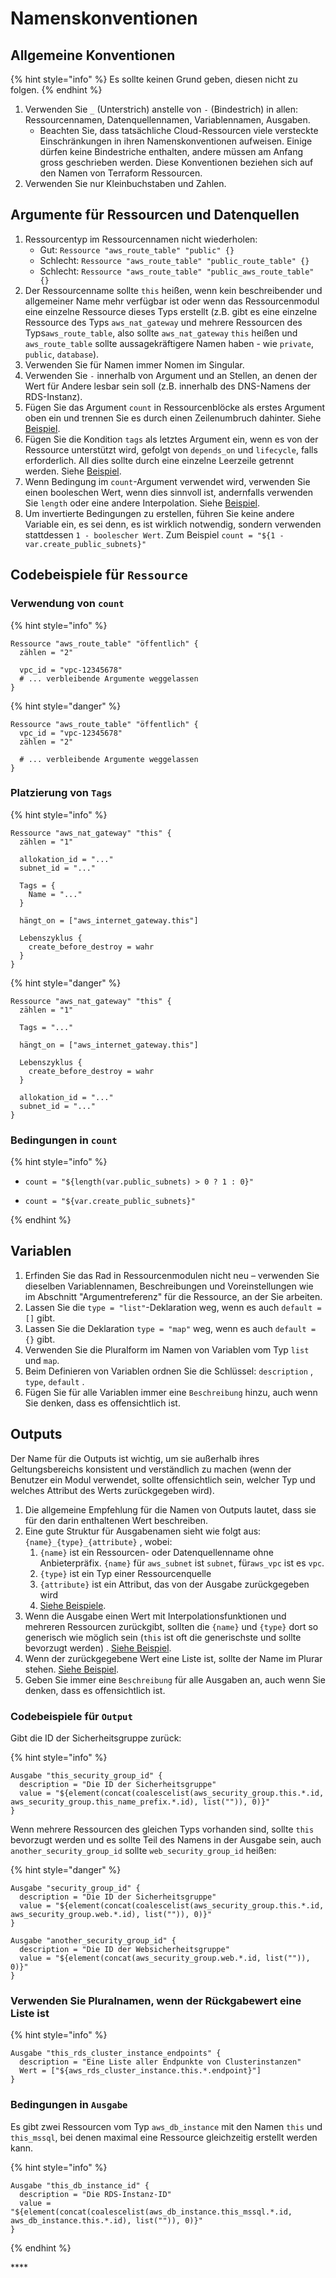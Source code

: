 # Namenskonventionen

## Allgemeine Konventionen

{% hint style="info" %}
Es sollte keinen Grund geben, diesen nicht zu folgen.
{% endhint %}

1. Verwenden Sie `_` \(Unterstrich\) anstelle von `-` \(Bindestrich\) in allen: Ressourcennamen, Datenquellennamen, Variablennamen, Ausgaben.
   * Beachten Sie, dass tatsächliche Cloud-Ressourcen viele versteckte Einschränkungen in ihren Namenskonventionen aufweisen. Einige dürfen keine Bindestriche enthalten, andere müssen am Anfang gross geschrieben werden. Diese Konventionen beziehen sich auf den Namen von Terraform Ressourcen.
2. Verwenden Sie nur Kleinbuchstaben und Zahlen.

## Argumente für Ressourcen und Datenquellen

1. Ressourcentyp im Ressourcennamen nicht wiederholen:
   * Gut: `Ressource "aws_route_table" "public" {}`
   * Schlecht: `Ressource "aws_route_table" "public_route_table" {}`
   * Schlecht: `Ressource "aws_route_table" "public_aws_route_table" {}`
2. Der Ressourcenname sollte `this` heißen, wenn kein beschreibender und allgemeiner Name mehr verfügbar ist oder wenn das Ressourcenmodul eine einzelne Ressource dieses Typs erstellt \(z.B. gibt es eine einzelne Ressource des Typs `aws_nat_gateway` und mehrere Ressourcen des Typs`aws_route_table`, also sollte `aws_nat_gateway` `this` heißen und `aws_route_table` sollte aussagekräftigere Namen haben - wie `private`, `public`, `database`\).
3. Verwenden Sie für Namen immer Nomen im Singular.
4. Verwenden Sie `-` innerhalb von Argument und an Stellen, an denen der Wert für Andere lesbar sein soll \(z.B. innerhalb des DNS-Namens der RDS-Instanz\).
5. Fügen Sie das Argument `count` in Ressourcenblöcke als erstes Argument oben ein und trennen Sie es durch einen Zeilenumbruch dahinter. Siehe [Beispiel](namenskonventionen.md#verwendung-von-count).
6. Fügen Sie die Kondition `tags` als letztes Argument ein, wenn es von der Ressource unterstützt wird, gefolgt von `depends_on` und `lifecycle`, falls erforderlich. All dies sollte durch eine einzelne Leerzeile getrennt werden. Siehe [Beispiel](namenskonventionen.md#platzierung-von-tags).
7. Wenn Bedingung im `count`-Argument verwendet wird, verwenden Sie einen booleschen Wert, wenn dies sinnvoll ist, andernfalls verwenden Sie `length` oder eine andere Interpolation. Siehe [Beispiel](namenskonventionen.md#bedingungen-in-count).
8. Um invertierte Bedingungen zu erstellen, führen Sie keine andere Variable ein, es sei denn, es ist wirklich notwendig, sondern verwenden stattdessen `1 - boolescher Wert`. Zum Beispiel `count = "${1 - var.create_public_subnets}"`

## Codebeispiele für `Ressource`

### Verwendung von `count`

{% hint style="info" %}

```text
Ressource "aws_route_table" "öffentlich" {
  zählen = "2"

  vpc_id = "vpc-12345678"
  # ... verbleibende Argumente weggelassen
}
```

{% hint style="danger" %}

```text
Ressource "aws_route_table" "öffentlich" {
  vpc_id = "vpc-12345678"
  zählen = "2"

  # ... verbleibende Argumente weggelassen
}
```

### Platzierung von `Tags`

{% hint style="info" %}

```text
Ressource "aws_nat_gateway" "this" {
  zählen = "1"

  allokation_id = "..."
  subnet_id = "..."

  Tags = {
    Name = "..."
  }

  hängt_on = ["aws_internet_gateway.this"]

  Lebenszyklus {
    create_before_destroy = wahr
  }
}
```

{% hint style="danger" %}

```text
Ressource "aws_nat_gateway" "this" {
  zählen = "1"

  Tags = "..."

  hängt_on = ["aws_internet_gateway.this"]

  Lebenszyklus {
    create_before_destroy = wahr
  }

  allokation_id = "..."
  subnet_id = "..."
}
```

### Bedingungen in `count`

{% hint style="info" %}
* ```text
  count = "${length(var.public_subnets) > 0 ? 1 : 0}"
  ```
* ```text
  count = "${var.create_public_subnets}"
  ```
{% endhint %}

## Variablen

1. Erfinden Sie das Rad in Ressourcenmodulen nicht neu – verwenden Sie dieselben Variablennamen, Beschreibungen und Voreinstellungen wie im Abschnitt "Argumentreferenz" für die Ressource, an der Sie arbeiten.
2. Lassen Sie die `type = "list"`-Deklaration weg, wenn es auch `default = []` gibt.
3. Lassen Sie die Deklaration `type = "map"` weg, wenn es auch `default = {}` gibt.
4. Verwenden Sie die Pluralform im Namen von Variablen vom Typ `list` und `map`.
5. Beim Definieren von Variablen ordnen Sie die Schlüssel: `description` , `type`, `default` .
6. Fügen Sie für alle Variablen immer eine `Beschreibung` hinzu, auch wenn Sie denken, dass es offensichtlich ist.

## Outputs

Der Name für die Outputs ist wichtig, um sie außerhalb ihres Geltungsbereichs konsistent und verständlich zu machen \(wenn der Benutzer ein Modul verwendet, sollte offensichtlich sein, welcher Typ und welches Attribut des Werts zurückgegeben wird\).

1. Die allgemeine Empfehlung für die Namen von Outputs lautet, dass sie für den darin enthaltenen Wert beschreiben.
2. Eine gute Struktur für Ausgabenamen sieht wie folgt aus: `{name}_{type}_{attribute}` , wobei:
   1. `{name}` ist ein Ressourcen- oder Datenquellenname ohne Anbieterpräfix. `{name}` für `aws_subnet` ist `subnet`, für`aws_vpc` ist es `vpc`.
   2. `{type}` ist ein Typ einer Ressourcenquelle
   3. `{attribute}` ist ein Attribut, das von der Ausgabe zurückgegeben wird
   4. [Siehe Beispiele](namenskonventionen.md#codebeispiele-fuer-ausgabe).
3. Wenn die Ausgabe einen Wert mit Interpolationsfunktionen und mehreren Ressourcen zurückgibt, sollten die `{name}` und `{type}` dort so generisch wie möglich sein \(`this` ist oft die generischste und sollte bevorzugt werden\) . [Siehe Beispiel](namenskonventionen.md#codebeispiele-fuer-ausgabe).
4. Wenn der zurückgegebene Wert eine Liste ist, sollte der Name im Plurar stehen. [Siehe Beispiel](namenskonventionen.md#verwenden-sie-pluralnamen-wenn-der-rueckgabewert-eine-liste-ist).
5. Geben Sie immer eine `Beschreibung` für alle Ausgaben an, auch wenn Sie denken, dass es offensichtlich ist.

### Codebeispiele für `Output`

Gibt die ID der Sicherheitsgruppe zurück:

{% hint style="info" %}

```text
Ausgabe "this_security_group_id" {
  description = "Die ID der Sicherheitsgruppe"
  value = "${element(concat(coalescelist(aws_security_group.this.*.id, aws_security_group.this_name_prefix.*.id), list("")), 0)}"
}
```

Wenn mehrere Ressourcen des gleichen Typs vorhanden sind, sollte `this` bevorzugt werden und es sollte Teil des Namens in der Ausgabe sein, auch `another_security_group_id` sollte `web_security_group_id` heißen:

{% hint style="danger" %}

```text
Ausgabe "security_group_id" {
  description = "Die ID der Sicherheitsgruppe"
  value = "${element(concat(coalescelist(aws_security_group.this.*.id, aws_security_group.web.*.id), list("")), 0)}"
}

Ausgabe "another_security_group_id" {
  description = "Die ID der Websicherheitsgruppe"
  value = "${element(concat(aws_security_group.web.*.id, list("")), 0)}"
}
```

### Verwenden Sie Pluralnamen, wenn der Rückgabewert eine Liste ist

{% hint style="info" %}

```text
Ausgabe "this_rds_cluster_instance_endpoints" {
  description = "Eine Liste aller Endpunkte von Clusterinstanzen"
  Wert = ["${aws_rds_cluster_instance.this.*.endpoint}"]
}
```

### Bedingungen in `Ausgabe`

Es gibt zwei Ressourcen vom Typ `aws_db_instance` mit den Namen `this` und `this_mssql`, bei denen maximal eine Ressource gleichzeitig erstellt werden kann.

{% hint style="info" %}
```text
Ausgabe "this_db_instance_id" {
  description = "Die RDS-Instanz-ID"
  value = "${element(concat(coalescelist(aws_db_instance.this_mssql.*.id, aws_db_instance.this.*.id), list("")), 0)}"
}
```
{% endhint %}

\*\*\*\*

